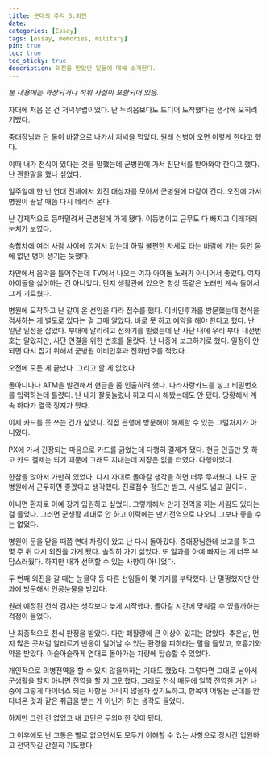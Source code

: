 ```yaml
---
title: 군대의 추억_5.외진
date: 
categories: [Essay]
tags: [essay, memories, military]
pin: true
toc: true
toc_sticky: true
description: 외진을 받았던 일들에 대해 소개한다.
---
```


_본 내용에는 과장되거나 허위 사실이 포함되어 있음._

자대에 처음 온 건 저녁무렵이었다. 난 두려움보다도 드디어 도착했다는 생각에 오히려 기뻤다.

중대장님과 단 둘이 바깥으로 나가서 저녁을 먹었다. 원래 신병이 오면 이렇게 한다고 했다.

이때 내가 천식이 있다는 것을 말했는데 군병원에 가서 진단서를 받아와야 한다고 했다. 난 괜한말을 했나 싶었다.

일주일에 한 번 연대 전체에서 외진 대상자를 모아서 군병원에 다같이 간다. 오전에 가서 병원이 끝날 때쯤 다시 데리러 온다.

난 강제적으로 등떠밀려서 군병원에 가게 됐다. 이등병이고 근무도 다 빠지고 이래저래 눈치가 보였다.

승합차에 여러 사람 사이에 낑겨서 탔는데 하필 불편한 자세로 타는 바람에 가는 동안 몸에 없던 병이 생기는 듯했다.

차안에서 음악을 틀어주는데 TV에서 나오는 여자 아이돌 노래가 아니어서 좋았다. 여자아이돌을 싫어하는 건 아니었다. 단지 생활관에 있으면 항상 똑같은 노래만 계속 들어서 그게 괴로웠다.

병원에 도착하고 난 같이 온 선임을 따라 접수를 했다. 이비인후과를 방문했는데 천식을 검사하는 게 별도로 있다는 걸 그때 알았다. 바로 못 하고 예약을 해야 한다고 했다. 난 일단 일정을 잡았다. 부대에 알리려고 전화기를 빌렸는데 난 사단 내에 우리 부대 내선번호는 알았지만, 사단 연결을 위한 번호를 몰랐다. 난 나중에 보고하기로 했다. 일정이 안 되면 다시 잡기 위해서 군병원 이비인후과 전화번호를 적었다.

오전에 모든 게 끝났다. 그리고 할 게 없었다.

돌아디나다 ATM을 발견해서 현금을 좀 인출하려 했다. 나라사랑카드를 넣고 비밀번호를 입력하는데 틀렸다. 난 내가 잘못눌렀나 하고 다시 해봤는데도 안 됐다. 당황해서 계속 하다가 결국 정지가 됐다.

이제 카드를 못 쓰는 건가 싶었다. 직접 은행에 방문해야 해제할 수 있는 그럴처지가 아니었다.

PX에 가서 긴장되는 마음으로 카드를 긁었는데 다행히 결제가 됐다. 현금 인출만 못 하고 카드 결제는 되기 때문에 그래도 지내는데 지장은 없을 터였다. 다행이었다.

한참을 앉아서 가만히 있었다. 다시 자대로 돌아갈 생각을 하면 너무 무서웠다. 나도 군병원에서 근무하면 좋겠다고 생각했다. 진료접수 정도만 받고, 시설도 넓고 말이다.

아니면 환자로 아예 장기 입원하고 싶었다. 그렇게해서 만기 전역을 하는 사람도 있다는 걸 들었다. 그러면 군생활 제대로 안 하고 이력에는 만기전역으로 나오니 그보다 좋을 수는 없었다.

병원이 문을 닫을 때쯤 연대 차량이 왔고 난 다시 돌아갔다. 중대장님한테 보고를 하고 몇 주 뒤 다시 외진을 가게 됐다. 솔직히 가기 싫었다. 또 일과를 아예 빠지는 게 너무 부담스러웠다. 하지만 내가 선택할 수 있는 사항이 아니었다.

두 번째 외진을 갈 때는 눈물약 등 다른 선임들이 몇 가지를 부탁했다. 난 멀쩡했지만 안과에 방문해서 인공눈물을 받았다.

원래 예정된 천식 검사는 생각보다 늦게 시작했다. 돌아갈 시간에 맞춰갈 수 있을까하는 걱정이 들었다.

난 최종적으로 천식 판정을 받았다. 다만 폐활량에 큰 이상이 있지는 않았다. 추운날, 먼지 많은 곳처럼 알레르기 반응이 일어날 수 있는 환경을 피하라는 말을 들었고, 호흡기와 약을 받았다. 아슬아슬하게 연대로 돌아가는 차량에 탑승할 수 있었다.

개인적으로 의병전역을 할 수 있지 않을까하는 기대도 했었다. 그렇다면 그대로 남아서 군생활을 할지 아니면 전역을 할 지 고민했다. 그래도 천식 때문에 일찍 전역한 거면 나중에 그렇게 마이너스 되는 사항은 아니지 않을까 싶기도하고, 항목이 어떻든 군대를 안 다녀온 것과 같은 취급을 받는 게 아닌가 하는 생각도 들었다.

하지만 그런 건 없었고 내 고민은 무의미한 것이 됐다.

그 이후에도 난 고통은 별로 없으면서도 모두가 이해할 수 있는 사항으로 장시간 입원하고 전역하길 간절히 기도했다.
